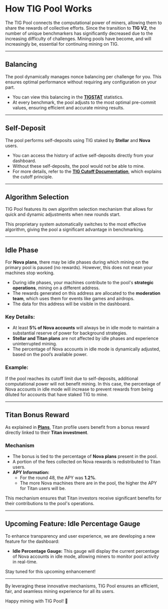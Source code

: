 # How TIG Pool Works

The TIG Pool connects the computational power of miners, allowing them to share the rewards of collective efforts. Since the transition to **TIG V2**, the number of unique benchmarkers has significantly decreased due to the increasing difficulty of challenges. Mining pools have become, and will increasingly be, essential for continuing mining on TIG.

---

## Balancing

The pool dynamically manages nonce balancing per challenge for you. This ensures optimal performance without requiring any configuration on your part.

- You can view this balancing in the **[TIGSTAT](https://tigstats.com/benchmarkers/0x8bc5ee3c32c3e7d53fcde11cd22b5bf855acebec)** statistics.
- At every benchmark, the pool adjusts to the most optimal pre-commit values, ensuring efficient and accurate mining results.

---

## Self-Deposit

The pool performs self-deposits using TIG staked by **Stellar** and **Nova** users.

- You can access the history of active self-deposits directly from your dashboard.
- Without these self-deposits, the pool would not be able to mine.
- For more details, refer to the **[TIG Cutoff Documentation](https://github.com/tig-foundation/tig-monorepo/blob/8c0668b90f6847da67d545c9d6b645556f4f2850/docs/tech/4_benchmarkers.md?plain=1#L139)**, which explains the cutoff principle.

---

## Algorithm Selection

TIG Pool features its own algorithm selection mechanism that allows for quick and dynamic adjustments when new rounds start.

This proprietary system automatically switches to the most effective algorithm, giving the pool a significant advantage in benchmarking.

---

## Idle Phase

For **Nova plans**, there may be idle phases during which mining on the primary pool is paused (no rewards). However, this does not mean your machines stop working.

- During idle phases, your machines contribute to the pool's **strategic operations**, mining on a different address.
- The rewards generated on this address are allocated to the **moderation team**, which uses them for events like games and airdrops.
- The data for this address will be visible in the dashboard.

### Key Details:

- At least **5% of Nova accounts** will always be in idle mode to maintain a substantial reserve of power for background strategies.
- **Stellar and Titan plans** are not affected by idle phases and experience uninterrupted mining.
- The percentage of Nova accounts in idle mode is dynamically adjusted, based on the pool’s available power.

### Example:

If the pool reaches its cutoff limit due to self-deposits, additional computational power will not benefit mining. In this case, the percentage of Nova accounts in idle mode will increase to prevent rewards from being diluted for accounts that have staked TIG to mine.

---

## Titan Bonus Reward  

As explained in **[Plans](/docs/about/plan.md)**, Titan profile users benefit from a bonus reward directly linked to their **Titan investment**.

### Mechanism  

- The bonus is tied to the percentage of **Nova plans** present in the pool.  
- A portion of the fees collected on Nova rewards is redistributed to Titan users.  
- **APY Information:**  
  - For the round 48, the APY was **1.2%**.  
  - The more Nova machines there are in the pool, the higher the APY for Titan users will be.  

This mechanism ensures that Titan investors receive significant benefits for their contributions to the pool's operations.  

---

## Upcoming Feature: Idle Percentage Gauge

To enhance transparency and user experience, we are developing a new feature for the dashboard:

- **Idle Percentage Gauge:** This gauge will display the current percentage of Nova accounts in idle mode, allowing miners to monitor pool activity in real-time.

Stay tuned for this upcoming enhancement!

---

By leveraging these innovative mechanisms, TIG Pool ensures an efficient, fair, and seamless mining experience for all its users.

Happy mining with TIG Pool! 🚀
